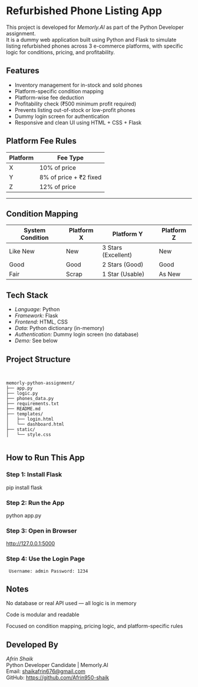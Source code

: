 # Refurbished Phone Listing App

This project is developed for *Memorly.AI* as part of the Python Developer assignment.  
It is a dummy web application built using Python and Flask to simulate listing refurbished phones across 3 e-commerce platforms, with specific logic for conditions, pricing, and profitability.



## Features

- Inventory management for in-stock and sold phones
- Platform-specific condition mapping
- Platform-wise fee deduction
- Profitability check (₹500 minimum profit required)
- Prevents listing out-of-stock or low-profit phones
- Dummy login screen for authentication
- Responsive and clean UI using HTML + CSS + Flask



## Platform Fee Rules

| Platform | Fee Type                     |
|----------|------------------------------|
| X        | 10% of price                 |
| Y        | 8% of price + ₹2 fixed       |
| Z        | 12% of price                 |

---

## Condition Mapping

| System Condition | Platform X | Platform Y         | Platform Z |
|------------------|------------|---------------------|------------|
| Like New         | New        | 3 Stars (Excellent) | New        |
| Good             | Good       | 2 Stars (Good)      | Good       |
| Fair             | Scrap      | 1 Star (Usable)     | As New     |


## Tech Stack

- *Language:* Python
- *Framework:* Flask
- *Frontend:* HTML, CSS
- *Data:* Python dictionary (in-memory)
- *Authentication:* Dummy login screen (no database)
- *Demo:* See below



##  Project Structure

<pre><code>

memorly-python-assignment/
├── app.py
├── logic.py
├── phones_data.py
├── requirements.txt
├── README.md
├── templates/
│   ├── login.html
│   └── dashboard.html
├── static/
│   └── style.css

</code></pre>


##  How to Run This App

### Step 1: Install Flask
pip install flask

### Step 2: Run the App
python app.py

### Step 3: Open in Browser
http://127.0.0.1:5000

### Step 4: Use the Login Page
<code><pre>
Username: admin
Password: 1234
</code></pre>


## Notes

No database or real API used — all logic is in memory

Code is modular and readable

Focused on condition mapping, pricing logic, and platform-specific rules



##  Developed By

*Afrin Shaik*  
Python Developer Candidate | Memorly.AI  
Email: shaikafrin676@gmail.com  
GitHub: https://github.com/Afrin950-shaik






